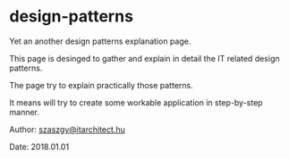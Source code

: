 # design-patterns
Yet an another design patterns explanation page.

This page is desinged to gather and explain in detail the IT related design patterns.

The page try to explain practically those patterns.

It means will try to create some workable application in step-by-step manner.

Author: szaszgy@itarchitect.hu

Date: 2018.01.01
